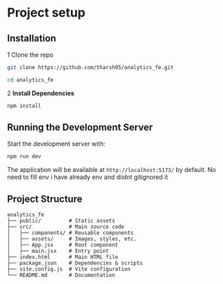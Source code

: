 # Project setup
## Installation

1 Clone the repo
 ```sh
git clone https://github.com/tharsh95/analytics_fe.git
```
```sh
cd analytics_fe
```
2 **Install Dependencies**
   ```sh
   npm install
   ```

## Running the Development Server

Start the development server with:
```sh
npm run dev
```
The application will be available at `http://localhost:5173/` by default.
 No need to fill env i have already env and diidnt gitignored it


## Project Structure

```
analytics_fe
├── public/         # Static assets
├── src/            # Main source code
│   ├── components/ # Reusable components
│   ├── assets/     # Images, styles, etc.
│   ├── App.jsx     # Root component
│   ├── main.jsx    # Entry point
├── index.html      # Main HTML file
├── package.json    # Dependencies & scripts
├── vite.config.js  # Vite configuration
└── README.md       # Documentation
```
